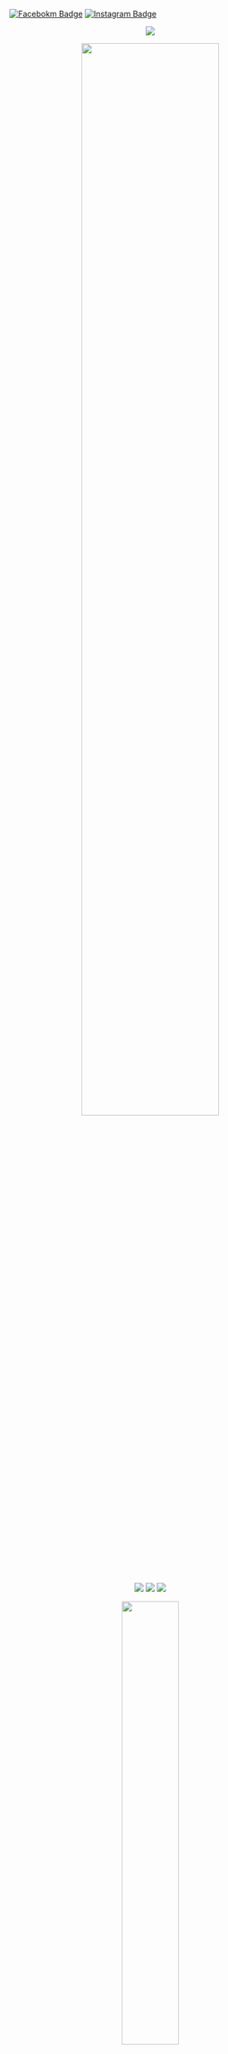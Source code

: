 [![Facebokm Badge](https://img.shields.io/badge/-facebook.arimarshello-blue?style=flat&logo=Facebook&logoColor=white&link=https://www.facebook.com/profile.php?id=/)](https://www.facebook.com/profile.php?id=) [![Instagram Badge](https://img.shields.io/badge/-instagram.arimarshello_reall-f01397?style=flat&logo=Instagram&logoColor=white&link=https://www.instagram.com/arimarshello_reall.qwerty_/)](https://www.instagram.com/arimarshello_reall.qwerty_/) 

<p align="center">
  <img src="https://readme-typing-svg.herokuapp.com?font=Koulen&size=25&duration=5000&color=light&center=true&vCenter=true&multiline=true&width=600&lines=Selamat+Datang+Digithub+Luciver+Xploit+Jangan+Lupa+Follow" />
</p>

<p align="center">
  <img width="70%" height="auto" src="https://github-readme-stats.vercel.app/api?username=LuciverXploit&show_icons=true&theme=dark&locale=id">
</p>
<p align="center" width="100%" height="auto">
    <img src="https://visitor-badge.laobi.icu/badge?page_id=Dapunta.Dapunta&style=flat-square&color=darkgreen"/>
    <img src="https://img.shields.io/github/followers/Dapunta?style=flat-square&color=blue"/>
    <img src="https://img.shields.io/github/stars/Dapunta?style=flat-square&color=yellow"/>
</p>
<div align="center">
  <img width="45%" height="auto" src="https://github-readme-stats.vercel.app/api/top-langs/?username=LuciverXploit&layout=compact&theme=dark">
</div>
<div align="center">
  <a href="https://github.com/LuciverXploit/JKT48"><img width="49%" height="auto" src="https://github-readme-stats.vercel.app/api/pin/?username=LuciverXploit&repo=JKT48&theme=dark"></a>
  <a href="https://github.com/LuciverXploit/XSIM"><img width="49%" height="auto" src="https://github-readme-stats.vercel.app/api/pin/?username=LuciverXploit&repo=XSIM&theme=dark"></a>
</div>
<p align="center">
  <a href="https://skillicons.dev">
    <img src="https://skillicons.dev/icons?i=python,golang,vscode,androidstudio,c,cs,cpp,js,css,html" />
  </a>
</p>
